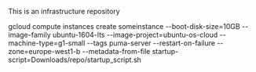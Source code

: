 This is an infrastructure repository




gcloud compute instances create someinstance --boot-disk-size=10GB --image-family ubuntu-1604-lts --image-project=ubuntu-os-cloud --machine-type=g1-small --tags puma-server --restart-on-failure --zone=europe-west1-b  --metadata-from-file startup-script=Downloads/repo/startup_script.sh
